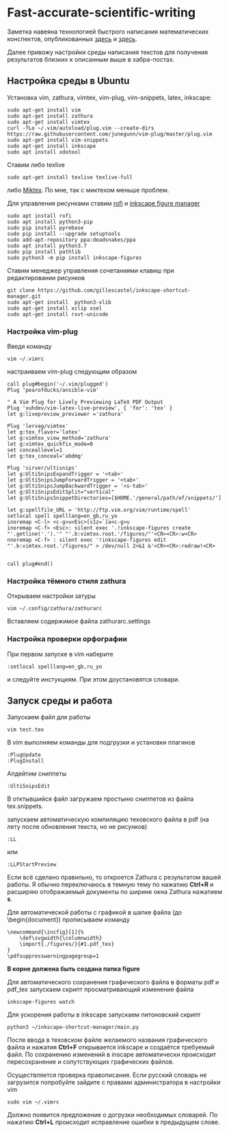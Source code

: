 # Fast-accurate-scientific-writing

Заметка навеяна технологией быстрого написания математических конспектов, опубликованных [здесь](https://habr.com/ru/post/445066/) и [здесь](https://habr.com/ru/post/450088/).

Далее привожу настройки среды написания текстов для получения результатов близких к описанным выше в хабра-постах.

## Настройка среды в Ubuntu
Установка vim, zathura, vimtex, vim-plug, vim-snippets, latex, inkscape:

    sudo apt-get install vim
    sudo apt-get install zathura
    sudo apt-get install vimtex
    curl -fLo ~/.vim/autoload/plug.vim --create-dirs     https://raw.githubusercontent.com/junegunn/vim-plug/master/plug.vim
    sudo apt-get install vim-snippets
    sudo apt-get install inkscape
    sudo apt install xdotool
   
Ставим либо texlive

    sudo apt-get install texlive texlive-full
    
либо [Miktex](https://miktex.org/howto/install-miktex-unx). По мне, так с миктехом меньше проблем.

Для управления рисунками ставим [rofi](https://github.com/davatorium/rofi) и [inkscape figure manager](https://github.com/gillescastel/inkscape-figures)
    
    sudo apt install rofi
    sudo apt install python3-pip
    sudo pip install pyrebase
    sudo pip install --upgrade setuptools
    sudo add-apt-repository ppa:deadsnakes/ppa
    sudo apt install python3.7
    sudo pip install pathlib
    sudo python3 -m pip install inkscape-figures

Ставим менеджер управления сочетаниями клавиш при редактировании рисунков

    git clone https://github.com/gillescastel/inkscape-shortcut-manager.git
    sudo apt-get install  python3-xlib
    sudo apt-get install xclip xsel
    sudo apt-get install rxvt-unicode
    
### Настройка vim-plug

Введя команду 

    vim ~/.vimrc    

настраиваем vim-plug следующим образом

    call plug#begin('~/.vim/plugged')
    Plug 'pearofducks/ansible-vim'
    
    " A Vim Plug for Lively Previewing LaTeX PDF Output
    Plug 'xuhdev/vim-latex-live-preview', { 'for': 'tex' }
    let g:livepreview_previewer ='zathura'
    
    Plug 'lervag/vimtex'
    let g:tex_flavor='latex'
    let g:vimtex_view_method='zathura'
    let g:vimtex_quickfix_mode=0
    set conceallevel=1
    let g:tex_conceal='abdmg'
    
    Plug 'sirver/ultisnips'
    let g:UltiSnipsExpandTrigger = '<tab>'
    let g:UltiSnipsJumpForwardTrigger = '<tab>'
    let g:UltiSnipsJumpBackwardTrigger = '<s-tab>'
    let g:UltiSnipsEditSplit="vertical"
    let g:UltiSnipsSnippetDirectories=[$HOME.'/general/path/of/snippets/']
	
    let g:spellfile_URL = 'http://ftp.vim.org/vim/runtime/spell'
    setlocal spell spelllang=en_gb,ru_yo
    inoremap <C-l> <c-g>u<Esc>[s1z=`]a<c-g>u 
    inoremap <C-f> <Esc>: silent exec '.!inkscape-figures create "'.getline('.').'" "'.b:vimtex.root.'/figures/"'<CR><CR>:w<CR>
    nnoremap <C-f> : silent exec '!inkscape-figures edit "'.b:vimtex.root.'/figures/" > /dev/null 2>&1 &'<CR><CR>:redraw!<CR>

    
    call plug#end()

### Настройка тёмного стиля zathura

Открываем настройки затуры
    
    vim ~/.config/zathura/zathurarc

Вставляем содержимое файла zathurarc.settings

### Настройка проверки орфографии

При первом запуске в vim наберите 

    :setlocal spelllang=en_gb,ru_yo

и следуйте инстукциям. При этом доустановятся словари.
    

## Запуск среды и работа

Запускаем файл для работы

    vim test.tex

В vim выполняем команды для подгрузки и установки плагинов

    :PlugUpdate
    :PlugInstall
 
Апдейтим сниппеты

    :UltiSnipsEdit

В отктывшийся файл загружаем простыню сниппетов из файла tex.snippets.

запускаем автоматическую компиляцию теховского файла в pdf (на лету после обновления текста, но не рисунков)

    :LL

или

    :LLPStartPreview

Если всё сделано правильно, то откроется Zathura с результатом вашей работы. Я обычно переключаюсь в темную тему по нажатию **Ctrl+R** и расширяю отображаемый документы по ширине окна Zathura нажатием **s**.



Для автоматической работы с графикой в шапке файла (до \begin{document}) прописываем команду

    \newcommand{\incfig}[1]{%
        \def\svgwidth{\columnwidth}
        \import{./figures/}{#1.pdf_tex}
    }
    \pdfsuppresswarningpagegroup=1

**В корне должена быть создана папка figure**

Для автоматического сохранения графического файла в форматы pdf и pdf_tex запускаем скрипт просматривающий изменение файла

    inkscape-figures watch

Для ускорения работы в inkscape запускаем питоновский скрипт

    python3 ~/inkscape-shortcut-manager/main.py


После ввода в теховском файле желаемого названия графического файла и нажатия **Ctrl+F** открывается inkscape и создаётся требуемый файл. По сохранению изменений в inscape автоматически происходит пересохранение и сопутствующих графических файлов.

Осуществляется проверка правописания. Если русский словарь не загрузится попробуйте зайдите с правами администратора в настройки vim

    sudo vim ~/.vimrc

Должно появится предложение о догрузки необходимых словарей. По нажатию **Ctrl+L** происходит исправление ошибки в предыдущем слове.









